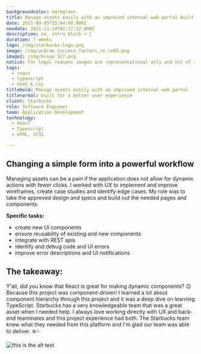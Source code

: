 ```yaml
---
backgroundcolor: darkgreen
title: Manage assets easily with an improved internal web portal built for a better user experience
date: 2021-09-05T15:04:00.000Z
newdate: 2021-11-14T02:27:22.000Z
description: no, intro blurb >:[
duration: 7 weeks
logo: /img/starbucks-logo.png
image: /img/undraw_success_factors_re_ce93.png
image2: /img/Group 527.png
notice: For legal reasons images are representational only and not of actual work completed
tags:
  - react
  - typescript
  - html & css
titlebold: Manage assets easily with an improved internal web portal  
titlenormal: built for a better user experience
client: Starbucks
role: Software Engineer
team: Application Development
technology:
  - React
  - Typescript
  - HTML, SCSS

---
```


## Changing a simple form into a powerful workflow
Managing assets can be a pain if the application does not allow for dynamic actions with fewer clicks.
I worked with UX to implement and improve wireframes, create case studies and identify edge cases. 
My role was to take the approved design and specs and build out the needed pages and components.

**Specific tasks:**
- create new UI components
- ensure reusability of existing and new components
- integrate with REST apis
- identify and debug code and UI errors
- improve error descriptions and UI notifications       

## The takeaway:  
Y'all, did you know that React is great for making dynamic components? 😉 Because this project was component-driven! 
I learned a lot about component hierarchy through this project and it was a deep dive on learning TypeScript. Starbucks 
has a very knowledgeable team that was a great asset when I needed help. I always love working directly with UX and 
back-end teammates and this project experience had both. The Starbucks team knew what they needed from this platform 
and I'm glad our team was able to deliver. ☕✨


![this is the alt text](/img/Image%2060.png "Title is optional")